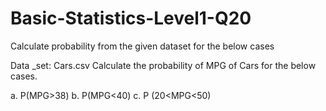 # Basic-Statistics-Level1-Q20
Calculate probability from the given dataset for the below cases

Data _set: Cars.csv
Calculate the probability of MPG  of Cars for the below cases.
       
a.	P(MPG>38)
b.	P(MPG<40)
c.	P (20<MPG<50)
